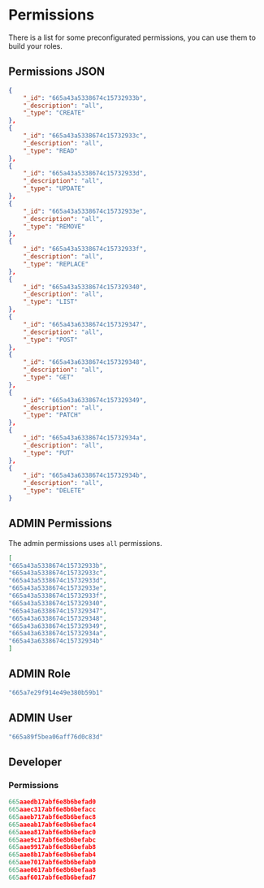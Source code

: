 # Permissions
There is a list for some preconfigurated permissions, you can use them to build your roles.

## Permissions JSON
```json
{
    "_id": "665a43a5338674c15732933b",
    "_description": "all",
    "_type": "CREATE"
},
{
    "_id": "665a43a5338674c15732933c",
    "_description": "all",
    "_type": "READ"
},
{
    "_id": "665a43a5338674c15732933d",
    "_description": "all",
    "_type": "UPDATE"
},
{
    "_id": "665a43a5338674c15732933e",
    "_description": "all",
    "_type": "REMOVE"
},
{
    "_id": "665a43a5338674c15732933f",
    "_description": "all",
    "_type": "REPLACE"
},
{
    "_id": "665a43a5338674c157329340",
    "_description": "all",
    "_type": "LIST"
},
{
    "_id": "665a43a6338674c157329347",
    "_description": "all",
    "_type": "POST"
},
{
    "_id": "665a43a6338674c157329348",
    "_description": "all",
    "_type": "GET"
},
{
    "_id": "665a43a6338674c157329349",
    "_description": "all",
    "_type": "PATCH"
},
{
    "_id": "665a43a6338674c15732934a",
    "_description": "all",
    "_type": "PUT"
},
{
    "_id": "665a43a6338674c15732934b",
    "_description": "all",
    "_type": "DELETE"
}
```

## ADMIN Permissions 
The admin permissions uses `all` permissions.
```json
[
"665a43a5338674c15732933b",
"665a43a5338674c15732933c",
"665a43a5338674c15732933d",
"665a43a5338674c15732933e",
"665a43a5338674c15732933f",
"665a43a5338674c157329340",
"665a43a6338674c157329347",
"665a43a6338674c157329348",
"665a43a6338674c157329349",
"665a43a6338674c15732934a",
"665a43a6338674c15732934b"
]
```

## ADMIN Role
```js
"665a7e29f914e49e380b59b1"
```

## ADMIN User
```js
"665a89f5bea06aff76d0c83d"
```

## Developer
### Permissions
```js
665aaedb17abf6e8b6befad0
665aaec317abf6e8b6befacc
665aaeb717abf6e8b6befac8
665aaeab17abf6e8b6befac4
665aaea817abf6e8b6befac0
665aae9c17abf6e8b6befabc
665aae9917abf6e8b6befab8
665aae8b17abf6e8b6befab4
665aae7017abf6e8b6befab0
665aae0617abf6e8b6befaa8
665aaf6017abf6e8b6befad7
```